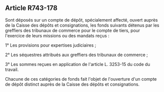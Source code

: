 Article R743-178
----
Sont déposés sur un compte de dépôt, spécialement affecté, ouvert auprès de la
Caisse des dépôts et consignations, les fonds suivants détenus par les greffiers
des tribunaux de commerce pour le compte de tiers, pour l'exercice de leurs
missions ou des mandats reçus :

1° Les provisions pour expertises judiciaires ;

2° Les séquestres attribués aux greffiers des tribunaux de commerce ;

3° Les sommes reçues en application de l'article L. 3253-15 du code du travail.

Chacune de ces catégories de fonds fait l'objet de l'ouverture d'un compte de
dépôt distinct auprès de la Caisse des dépôts et consignations.
